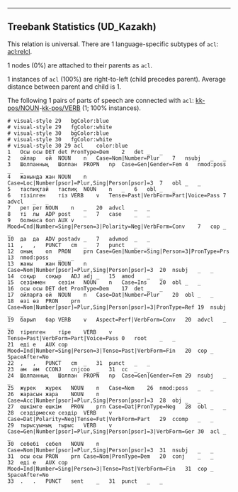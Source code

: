 

--------------------------------------------------------------------------------

## Treebank Statistics (UD_Kazakh)

This relation is universal.
There are 1 language-specific subtypes of `acl`: [acl:relcl]().

1 nodes (0%) are attached to their parents as `acl`.

1 instances of `acl` (100%) are right-to-left (child precedes parent).
Average distance between parent and child is 1.

The following 1 pairs of parts of speech are connected with `acl`: [kk-pos/NOUN]()-[kk-pos/VERB]() (1; 100% instances).


~~~ conllu
# visual-style 29	bgColor:blue
# visual-style 29	fgColor:white
# visual-style 30	bgColor:blue
# visual-style 30	fgColor:white
# visual-style 30 29 acl	color:blue
1	Осы	осы	DET	det	PronType=Dem	2	det	_	_
2	ойлар	ой	NOUN	n	Case=Nom|Number=Plur	7	nsubj	_	_
3	Шолпанның	Шолпан	PROPN	np	Case=Gen|Gender=Fem	4	nmod:poss	_	_
4	жанында	жан	NOUN	n	Case=Loc|Number[psor]=Plur,Sing|Person[psor]=3	7	obl	_	_
5	таспиқтай	таспиқ	NOUN	n	_	6	obl	_	_
6	тізілген	тіз	VERB	v	Tense=Past|VerbForm=Part|Voice=Pass	7	advcl	_	_
7	рет	рет	NOUN	n	_	20	advcl	_	_
8	ті	лы	ADP	post	_	7	case	_	_
9	болмаса	бол	AUX	v	Mood=Cnd|Number=Sing|Person=3|Polarity=Neg|VerbForm=Conv	7	cop	_	_
10	да	да	ADV	postadv	_	7	advmod	_	_
11	,	,	PUNCT	cm	_	7	punct	_	_
12	оның	ол	PRON	prn	Case=Gen|Number=Sing|Person=3|PronType=Prs	13	nmod:poss	_	_
13	жаны	жан	NOUN	n	Case=Nom|Number[psor]=Plur,Sing|Person[psor]=3	20	nsubj	_	_
14	соқыр	соқыр	ADJ	adj	_	15	amod	_	_
15	сезіммен	сезім	NOUN	n	Case=Ins	20	obl	_	_
16	осы	осы	DET	det	PronType=Dem	17	det	_	_
17	ойларға	ой	NOUN	n	Case=Dat|Number=Plur	20	obl	_	_
18	өзі	өз	PRON	prn	Case=Nom|Number[psor]=Plur,Sing|Person[psor]=3|PronType=Ref	19	nsubj	_	_
19	барып	бар	VERB	v	Aspect=Perf|VerbForm=Conv	20	advcl	_	_
20	тірелген	тіре	VERB	v	Tense=Past|VerbForm=Part|Voice=Pass	0	root	_	_
21	еді	е	AUX	cop	Mood=Ind|Number=Sing|Person=3|Tense=Past|VerbForm=Fin	20	cop	_	SpaceAfter=No
22	,	,	PUNCT	cm	_	31	punct	_	_
23	әм	әм	CCONJ	cnjcoo	_	31	cc	_	_
24	Шолпанның	Шолпан	PROPN	np	Case=Gen|Gender=Fem	29	nsubj	_	_
25	жүрек	жүрек	NOUN	n	Case=Nom	26	nmod:poss	_	_
26	жарасын	жара	NOUN	n	Case=Acc|Number[psor]=Plur,Sing|Person[psor]=3	28	obj	_	_
27	ешкімге	ешкім	PRON	prn	Case=Dat|PronType=Neg	28	obl	_	_
28	сездірмеске	сездір	VERB	v	Case=Dat|Polarity=Neg|Tense=Fut|VerbForm=Part	29	ccomp	_	_
29	тырысуының	тырыс	VERB	v	Case=Gen|Number[psor]=Plur,Sing|Person[psor]=3|VerbForm=Ger	30	acl	_	_
30	себебі	себеп	NOUN	n	Case=Nom|Number[psor]=Plur,Sing|Person[psor]=3	31	nsubj	_	_
31	осы	осы	PRON	prn	Case=Nom|PronType=Dem	20	conj	_	_
32	еді	е	AUX	cop	Mood=Ind|Number=Sing|Person=3|Tense=Past|VerbForm=Fin	31	cop	_	SpaceAfter=No
33	.	.	PUNCT	sent	_	31	punct	_	_

~~~


